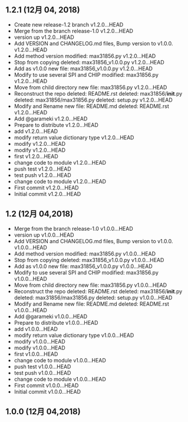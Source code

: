 ## 1.2.1 (12月 04, 2018)
  - Create new release-1.2 branch  v1.2.0...HEAD
  - Merge from the branch release-1.0  v1.2.0...HEAD
  - version up  v1.2.0...HEAD
  - Add VERSION and CHANGELOG.md files, Bump version to v1.0.0.  v1.2.0...HEAD
  - Add method version 	modified:   max31856.py  v1.2.0...HEAD
  - Stop from copying 	deleted:    max31856_v1.0.0.py  v1.2.0...HEAD
  - Add as v1.0.0 	new file:   max31856_v1.0.0.py  v1.2.0...HEAD
  - Modify to use several SPI and CHIP 	modified:   max31856.py  v1.2.0...HEAD
  - Move from child directory 	new file:   max31856.py  v1.2.0...HEAD
  - Reconstruct the repo 	deleted:    README.rst 	deleted:    max31856/__init__.py 	deleted:    max31856/max31856.py 	deleted:    setup.py  v1.2.0...HEAD
  - Modify and Rename 	new file:   README.md 	deleted:    README.rst  v1.2.0...HEAD
  - Add @garameki  v1.2.0...HEAD
  - Prepare to distribute  v1.2.0...HEAD
  - add  v1.2.0...HEAD
  - modify return value dictionary type  v1.2.0...HEAD
  - modify  v1.2.0...HEAD
  - modify  v1.2.0...HEAD
  - first  v1.2.0...HEAD
  - change code to module  v1.2.0...HEAD
  - push test  v1.2.0...HEAD
  - test push  v1.2.0...HEAD
  - change code to module  v1.2.0...HEAD
  - First commit  v1.2.0...HEAD
  - Initial commit  v1.2.0...HEAD

## 1.2 (12月 04,2018)
  - Merge from the branch release-1.0  v1.0.0...HEAD
  - version up  v1.0.0...HEAD
  - Add VERSION and CHANGELOG.md files, Bump version to v1.0.0.  v1.0.0...HEAD
  - Add method version 	modified:   max31856.py  v1.0.0...HEAD
  - Stop from copying 	deleted:    max31856_v1.0.0.py  v1.0.0...HEAD
  - Add as v1.0.0 	new file:   max31856_v1.0.0.py  v1.0.0...HEAD
  - Modify to use several SPI and CHIP 	modified:   max31856.py  v1.0.0...HEAD
  - Move from child directory 	new file:   max31856.py  v1.0.0...HEAD
  - Reconstruct the repo 	deleted:    README.rst 	deleted:    max31856/__init__.py 	deleted:    max31856/max31856.py 	deleted:    setup.py  v1.0.0...HEAD
  - Modify and Rename 	new file:   README.md 	deleted:    README.rst  v1.0.0...HEAD
  - Add @garameki  v1.0.0...HEAD
  - Prepare to distribute  v1.0.0...HEAD
  - add  v1.0.0...HEAD
  - modify return value dictionary type  v1.0.0...HEAD
  - modify  v1.0.0...HEAD
  - modify  v1.0.0...HEAD
  - first  v1.0.0...HEAD
  - change code to module  v1.0.0...HEAD
  - push test  v1.0.0...HEAD
  - test push  v1.0.0...HEAD
  - change code to module  v1.0.0...HEAD
  - First commit  v1.0.0...HEAD
  - Initial commit  v1.0.0...HEAD

## 1.0.0 (12月 04,2018)


